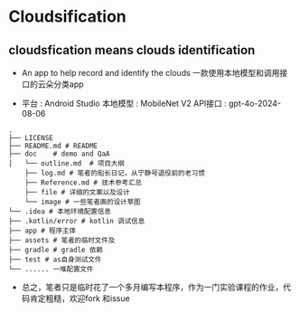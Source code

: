 # Cloudsification
## cloudsfication means clouds identification

* An app to help record and identify the clouds 
一款使用本地模型和调用接口的云朵分类app

* 平台 : Android Studio  本地模型 : MobileNet V2 API接口 : gpt-4o-2024-08-06
  

```
.
├── LICENSE
├── README.md # README
├── doc    # demo and QaA
│   └── outline.md  # 项目大纲
    ├── log.md # 笔者的船长日记，从宁静号退役前的老习惯
    ├── Reference.md # 技术参考汇总
    ├── file # 详细的文案以及设计
    └── image # 一些笔者画的设计草图
└── .idea # 本地环境配置信息 
├── .kotlin/error # kotlin 调试信息
├── app # 程序主体
├── assets # 笔者的临时文件及
├── gradle # gradle 依赖
├── test # as自身测试文件
└── ...... 一堆配置文件

```

* 总之，笔者只是临时花了一个多月编写本程序，作为一门实验课程的作业，代码肯定粗糙，欢迎fork 和issue